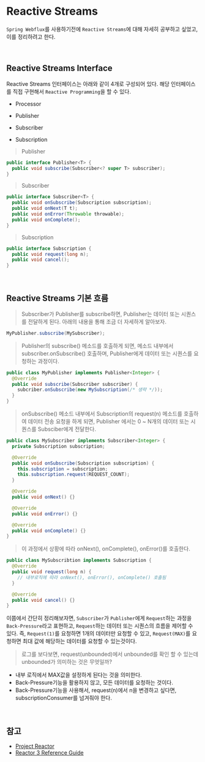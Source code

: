 # Reactive Streams

`Spring Webflux`를 사용하기전에 `Reactive Streams`에 대해 자세히 공부하고 싶었고, 이를 정리하려고 한다.

<br>

## Reactive Streams Interface

Reactive Streams 인터페이스는 아래와 같이 4개로 구성되어 있다. 해당 인터페이스를 직접 구현해서 `Reactive Programming`을 할 수 있다.

- Processor

- Publisher

- Subscriber

- Subscription

> Publisher

```java
public interface Publisher<T> {
  public void subscribe(Subscriber<? super T> subscriber);
}
```

> Subscriber

```java
public interface Subscriber<T> {
  public void onSubscribe(Subscription subscription);
  public void onNext(T t);
  public void onError(Throwable throwable);
  public void onComplete();
}
```

> Subscription

```java
public interface Subscription {
  public void request(long n);
  public void cancel();
}
```

<br>

## Reactive Streams 기본 흐름

> Subscriber가 Publisher를 subscribe하면, Publisher는 데이터 또는 시퀀스를 전달하게 된다. 아래의 내용을 통해 조금 더 자세하게 알아보자.

```java
MyPublisher.subscribe(MySubscriber);
```

> Publisher의 subscribe() 메소드를 호출하게 되면, 메소드 내부에서 subscriber.onSubscribe() 호출하며, Publisher에게 데이터 또는 시퀀스를 요청하는 과정이다.

```java
public class MyPublisher implements Publisher<Integer> {
  @Override
  public void subscribe(Subscriber subscriber) {
    subcriber.onSubscribe(new MySubscription(/* 생략 */));
  }
}
```

> onSubscribe() 메소드 내부에서 Subscription의 request(n) 메소드를 호출하여 데이터 전송 요청을 하게 되면, Publisher 에서는 0 ~ N개의 데이터 또는 시퀀스를 Subsciber에게 전달한다.

```java
public class MySubscriber implements Subscriber<Integer> {
  private Subscription subscription;

  @Override
  public void onSubscribe(Subscription subscription) {
    this.subscription = subscription;
    this.subscription.request(REQUEST_COUNT);
  }

  @Override
  public void onNext() {}

  @Override
  public void onError() {}

  @Override
  public void onComplete() {}
}
```

> 이 과정에서 상황에 따라 onNext(), onComplete(), onError()를 호출한다.

```java
public class MySubscribtion implements Subscription {
  @Override
  public void request(long n) {
    // 내부로직에 따라 onNext(), onError(), onComplete() 호출됨
  }

  @Override
  public void cancel() {}
}
```

이쯤에서 간단히 정리해보자면, `Subscriber`가 `Publisher`에게 `Request`하는 과정을 `Back-Pressure`라고 표현하고, `Request`하는 데이터 또는 시퀀스의 흐름을 제어할 수 있다. 즉, `Request(1)`를 요청하면 1개의 데이터만 요청할 수 있고, `Request(MAX)`를 요청하면 최대 값에 해당하는 데이터를 요청할 수 있는것이다.

> 로그를 보다보면, request(unbounded)에서 unbounded를 확인 할 수 있는데 unbounded가 의미하는 것은 무엇일까?

- 내부 로직에서 MAX값을 설정하게 된다는 것을 의미한다.
- Back-Pressure기능을 활용하지 않고, 모든 데이터를 요청하는 것이다.
- Back-Pressure기능을 사용해서, request(n)에서 n을 변경하고 싶다면, subscriptionConsumer를 넘겨줘야 한다.

<br>

## 참고

- [Project Reactor](https://brunch.co.kr/@springboot/152)
- [Reactor 3 Reference Guide](https://projectreactor.io/docs/core/release/reference/#about-doc)
